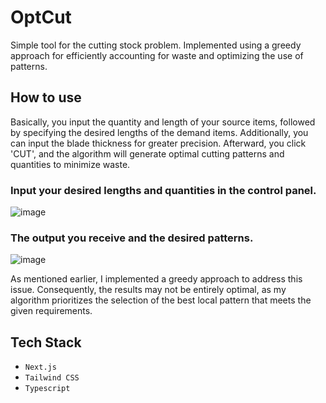 # OptCut

Simple tool for the cutting stock problem. Implemented using a greedy approach for efficiently accounting for waste and optimizing the use of patterns.

## How to use

Basically, you input the quantity and length of your source items, followed by specifying the desired lengths of the demand items. Additionally, you can input the blade thickness for greater precision. Afterward, you click 'CUT', and the algorithm will generate optimal cutting patterns and quantities to minimize waste.


### Input your desired lengths and quantities in the control panel.

![image](https://github.com/AoiTechDev/OptCut/assets/88384089/65512d0b-5ec4-499a-8366-e62e859fa2b6)


### The output you receive and the desired patterns.

![image](https://github.com/AoiTechDev/OptCut/assets/88384089/0c3d811d-ff4f-45a9-8ed3-7fb55d41806f)

As mentioned earlier, I implemented a greedy approach to address this issue. Consequently, the results may not be entirely optimal, as my algorithm prioritizes the selection of the best local pattern that meets the given requirements.

## Tech Stack

- `Next.js`
- `Tailwind CSS`
- `Typescript`
